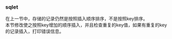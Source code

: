 ### sqlet



在上一节中，存储的记录仍然是按照插入顺序排序，不是按照key排序。  
本节修改使之按照key增加的顺序插入，并且检查重复的key值，如果有重复的key的记录插入，打印错误信息。
